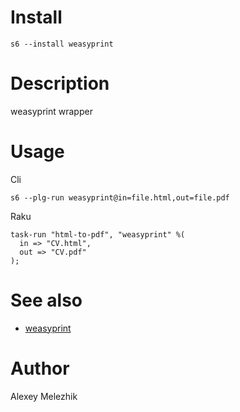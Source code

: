 # Install

    s6 --install weasyprint

# Description

weasyprint wrapper

# Usage

Cli

    s6 --plg-run weasyprint@in=file.html,out=file.pdf

Raku

    task-run "html-to-pdf", "weasyprint" %(
      in => "CV.html",
      out => "CV.pdf"
    );

# See also

* [weasyprint](https://weasyprint.org)

# Author

Alexey Melezhik

